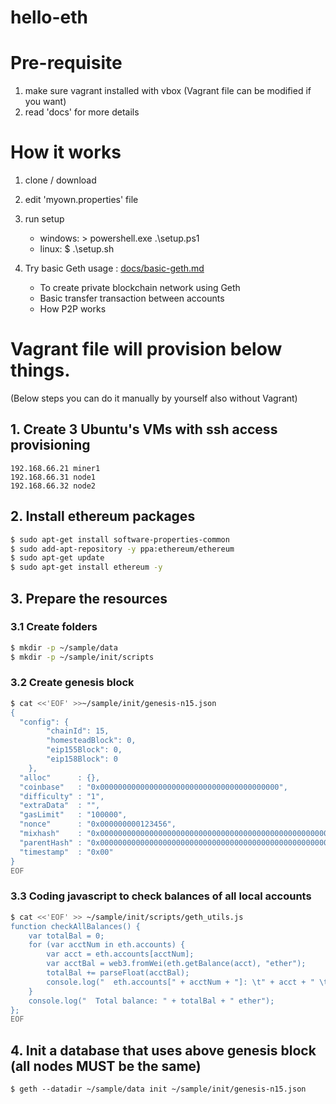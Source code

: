 # hello-eth

# Pre-requisite

1. make sure vagrant installed with vbox (Vagrant file can be modified if you want)
2. read 'docs' for more details

# How it works
1. clone / download 
2. edit 'myown.properties' file
3. run setup 
   - windows: > powershell.exe .\setup.ps1
   - linux: $ .\setup.sh
   
4. Try basic Geth usage : [docs/basic-geth.md](docs/basic-geth.md)
   - To create private blockchain network using Geth
   - Basic transfer transaction between accounts
   - How P2P works



# Vagrant file will provision below things.

(Below steps you can do it manually by yourself also without Vagrant)

## 1. Create 3 Ubuntu's VMs with ssh access provisioning
```
192.168.66.21 miner1
192.168.66.31 node1
192.168.66.32 node2
```

##  2. Install ethereum packages
``` bash
$ sudo apt-get install software-properties-common
$ sudo add-apt-repository -y ppa:ethereum/ethereum
$ sudo apt-get update
$ sudo apt-get install ethereum -y
```

## 3. Prepare the resources

### 3.1 Create folders
``` bash
$ mkdir -p ~/sample/data
$ mkdir -p ~/sample/init/scripts
```

### 3.2 Create genesis block
``` bash
$ cat <<'EOF' >>~/sample/init/genesis-n15.json
{
  "config": {
        "chainId": 15,
        "homesteadBlock": 0,
        "eip155Block": 0,
        "eip158Block": 0
    },
  "alloc"      : {},
  "coinbase"   : "0x0000000000000000000000000000000000000000",
  "difficulty" : "1",
  "extraData"  : "",
  "gasLimit"   : "100000",
  "nonce"      : "0x000000000123456",
  "mixhash"    : "0x0000000000000000000000000000000000000000000000000000000000000000",
  "parentHash" : "0x0000000000000000000000000000000000000000000000000000000000000000",
  "timestamp"  : "0x00"
}
EOF
```

### 3.3 Coding javascript to check balances of all local accounts
``` bash
$ cat <<'EOF' >> ~/sample/init/scripts/geth_utils.js
function checkAllBalances() {
    var totalBal = 0;
    for (var acctNum in eth.accounts) {
        var acct = eth.accounts[acctNum];
        var acctBal = web3.fromWei(eth.getBalance(acct), "ether");
        totalBal += parseFloat(acctBal);
        console.log("  eth.accounts[" + acctNum + "]: \t" + acct + " \tbalance: " + acctBal + " ether");
    }
    console.log("  Total balance: " + totalBal + " ether");
};
EOF
```

## 4. Init a database that uses above genesis block (all nodes MUST be the same)
```
$ geth --datadir ~/sample/data init ~/sample/init/genesis-n15.json
```



